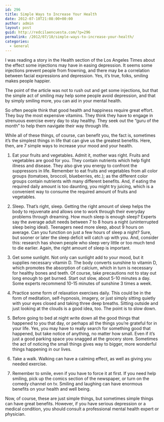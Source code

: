 ```yaml
---
id: 296
title: Simple Ways to Increase Your Health
date: 2012-07-10T21:08:00+00:00
author: admin
layout: post
guid: http://redcilaencuesta.com/?p=296
permalink: /2012/07/10/simple-ways-to-increase-your-health/
categories:
  - General
---
```

I was reading a story in the Health section of the Los Angeles Times about the effect some injections may have in easing depression. It seems some injections prevent people from frowning, and there may be a correlation between facial expressions and depression. Yes, it’s true, folks, smiling makes people happier.

The point of the article was not to rush out and get some injections, but that the simple act of smiling may help some people avoid depression, and that by simply smiling more, you can aid in your mental health.

So often people think that good health and happiness require great effort. They buy the most expensive vitamins. They think they have to engage in strenuous exercise every day to stay healthy. They seek out the “guru of the month” to help them navigate their way through life.

While all of these things, of course, can benefit you, the fact is, sometimes it’s the simplest things in life that can give us the greatest benefits. Here, then, are 7 simple ways to increase your mood and your health.

1. Eat your fruits and vegetables. Admit it, mother was right. Fruits and vegetables are good for you. They contain nutrients which help fight illness and disease. They also give you energy to confront the suppressors in life. Remember to eat fruits and vegetables from all color groups (tomatoes, broccoli, blueberries, etc.); as the different color groups contain nutrients with many different benefits. And, if eating the required daily amount is too daunting, you might try juicing, which is a convenient way to consume the required amount of fruits and vegetables.

2. Sleep. That’s right, sleep. Getting the right amount of sleep helps the body to rejuvenate and allows one to work through their everyday problems through dreaming. How much sleep is enough sleep? Experts say the average adult needs between 7 to 8 hours a night (uninterrupted sleep being ideal). Teenagers need more sleep, about 9 hours on average. Can you function on just a few hours of sleep a night? Sure, but sooner or later the sleep deficit will catch up with you. And, consider this: research has shown people who sleep very little or too much tend to die earlier. Again, the right amount of sleep is important.

3. Get some sunlight. Not only can sunlight add to your mood, but it supplies necessary vitamin D. The body converts sunshine to vitamin D, which promotes the absorption of calcium, which in turn is necessary for healthy bones and teeth. Of course, take precautions not to stay out long enough to get burned. Start out slow, about 5-10 minutes a day. Some experts recommend 10-15 minutes of sunshine 3 times a week.

4. Practice some form of relaxation exercises daily. This could be in the form of meditation, self-hypnosis, imagery, or just simply sitting quietly with your eyes closed and taking three deep breaths. Sitting outside and just looking at the clouds is a good idea, too. The point is to slow down.

5. Before going to bed at night write down all the good things that happened to you that day, or perhaps all the things you’re grateful for in your life. Yes, you may have to really search for something good that happened, but take notice of anything, no matter how small. Even if it’s just a good parking space you snagged at the grocery store. Sometimes the act of noticing the small things gives way to bigger, more wonderful things happening in our lives.

6. Take a walk. Walking can have a calming effect, as well as giving you needed exercise.

7. Remember to smile, even if you have to force it at first. If you need help smiling, pick up the comics section of the newspaper, or turn on the comedy channel on tv. Smiling and laughing can have enormous benefits on your health and well being.

Now, of course, these are just simple things, but sometimes simple things can have great benefits. However, if you have serious depression or a medical condition, you should consult a professional mental health expert or physician.